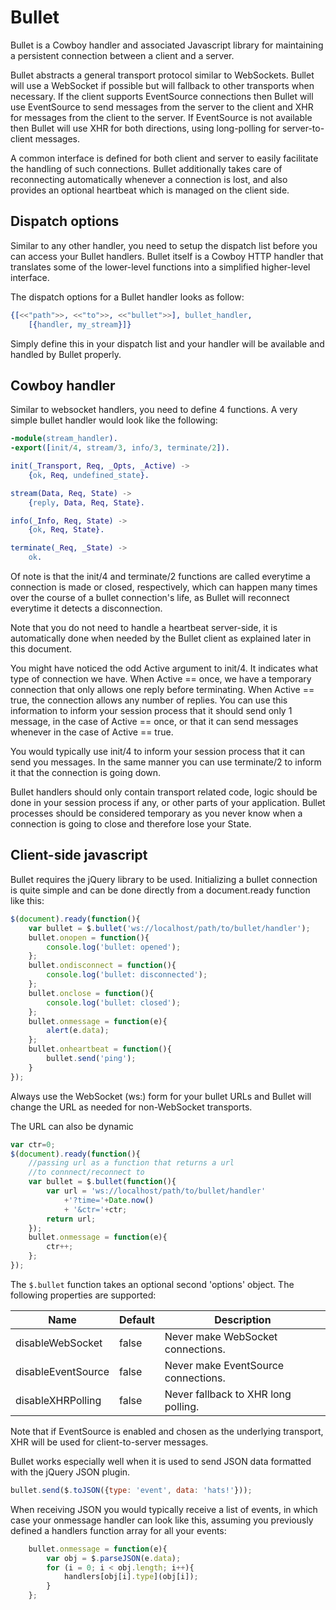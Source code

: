 Bullet
======

Bullet is a Cowboy handler and associated Javascript library for
maintaining a persistent connection between a client and a server.

Bullet abstracts a general transport protocol similar to WebSockets.
Bullet will use a WebSocket if possible but will fallback to other
transports when necessary. If the client supports EventSource
connections then Bullet will use EventSource to send messages from the
server to the client and XHR for messages from the client to the
server. If EventSource is not available then Bullet will use XHR for
both directions, using long-polling for server-to-client messages.

A common interface is defined for both client and server to easily
facilitate the handling of such connections. Bullet additionally takes care
of reconnecting automatically whenever a connection is lost, and also
provides an optional heartbeat which is managed on the client side.

Dispatch options
----------------

Similar to any other handler, you need to setup the dispatch list before
you can access your Bullet handlers. Bullet itself is a Cowboy HTTP
handler that translates some of the lower-level functions into a
simplified higher-level interface.

The dispatch options for a Bullet handler looks as follow:

``` erlang
{[<<"path">>, <<"to">>, <<"bullet">>], bullet_handler,
	[{handler, my_stream}]}
```

Simply define this in your dispatch list and your handler will be
available and handled by Bullet properly.

Cowboy handler
--------------

Similar to websocket handlers, you need to define 4 functions.
A very simple bullet handler would look like the following:

``` erlang
-module(stream_handler).
-export([init/4, stream/3, info/3, terminate/2]).

init(_Transport, Req, _Opts, _Active) ->
	{ok, Req, undefined_state}.

stream(Data, Req, State) ->
	{reply, Data, Req, State}.

info(_Info, Req, State) ->
	{ok, Req, State}.

terminate(_Req, _State) ->
	ok.
```

Of note is that the init/4 and terminate/2 functions are called
everytime a connection is made or closed, respectively, which can
happen many times over the course of a bullet connection's life,
as Bullet will reconnect everytime it detects a disconnection.

Note that you do not need to handle a heartbeat server-side, it
is automatically done when needed by the Bullet client as explained
later in this document.

You might have noticed the odd Active argument to init/4. It
indicates what type of connection we have. When Active == once,
we have a temporary connection that only allows one reply before
terminating. When Active == true, the connection allows any number
of replies. You can use this information to inform your session
process that it should send only 1 message, in the case of
Active == once, or that it can send messages whenever in the
case of Active == true.

You would typically use init/4 to inform your session process
that it can send you messages. In the same manner you can use
terminate/2 to inform it that the connection is going down.

Bullet handlers should only contain transport related code,
logic should be done in your session process if any, or other
parts of your application. Bullet processes should be considered
temporary as you never know when a connection is going to close
and therefore lose your State.

Client-side javascript
----------------------

Bullet requires the jQuery library to be used. Initializing a
bullet connection is quite simple and can be done directly from
a document.ready function like this:

``` js
$(document).ready(function(){
	var bullet = $.bullet('ws://localhost/path/to/bullet/handler');
	bullet.onopen = function(){
		console.log('bullet: opened');
	};
	bullet.ondisconnect = function(){
		console.log('bullet: disconnected');
	};
	bullet.onclose = function(){
		console.log('bullet: closed');
	};
	bullet.onmessage = function(e){
		alert(e.data);
	};
	bullet.onheartbeat = function(){
		bullet.send('ping');
	}
});
```

Always use the WebSocket (ws:) form for your bullet URLs and Bullet
will change the URL as needed for non-WebSocket transports.

The URL can also be dynamic

``` js	
var ctr=0;
$(document).ready(function(){
	//passing url as a function that returns a url 
	//to connnect/reconnect to
	var bullet = $.bullet(function(){ 
		var url = 'ws://localhost/path/to/bullet/handler'
			+'?time='+Date.now()
			+ '&ctr='+ctr;
		return url;
	});
	bullet.onmessage = function(e){
		ctr++;
	};
});
```

The `$.bullet` function takes an optional second 'options' object.
The following properties are supported:

| Name                   | Default | Description                         |
| ---------------------- | --------|------------------------------------ |
| disableWebSocket       | false   | Never make WebSocket connections.   |
| disableEventSource     | false   | Never make EventSource connections. |
| disableXHRPolling      | false   | Never fallback to XHR long polling. |

Note that if EventSource is enabled and chosen as the underlying
transport, XHR will be used for client-to-server messages.

Bullet works especially well when it is used to send JSON data
formatted with the jQuery JSON plugin.

``` js
bullet.send($.toJSON({type: 'event', data: 'hats!'}));
```

When receiving JSON you would typically receive a list of events,
in which case your onmessage handler can look like this, assuming
you previously defined a handlers function array for all your events:

``` js
	bullet.onmessage = function(e){
		var obj = $.parseJSON(e.data);
		for (i = 0; i < obj.length; i++){
			handlers[obj[i].type](obj[i]);
		}
	};
```
